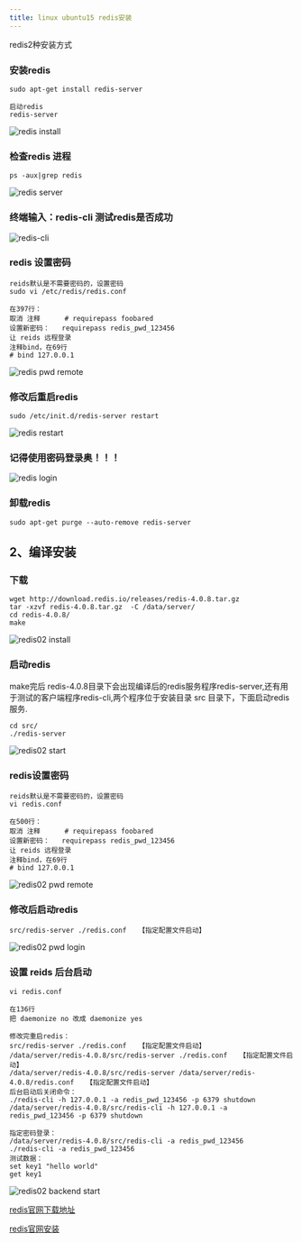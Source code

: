 ```yaml
---
title: linux ubuntu15 redis安装
---
```

redis2种安装方式

### 安装redis

```
sudo apt-get install redis-server  

启动redis
redis-server
```

![redis install](/img/ubuntu/redis/redis_install.png "redis install")

### 检查redis 进程

```
ps -aux|grep redis  
```

![redis server](/img/ubuntu/redis/reids_server.png "redis server")

### 终端输入：redis-cli 测试redis是否成功

![redis-cli](/img/ubuntu/redis/redis_cli.png "redis-cli")

### redis 设置密码

```
reids默认是不需要密码的，设置密码
sudo vi /etc/redis/redis.conf  

在397行：   
取消 注释      # requirepass foobared  
设置新密码：   requirepass redis_pwd_123456  
让 reids 远程登录  
注释bind，在69行  
# bind 127.0.0.1  
```

 ![redis pwd remote](/img/ubuntu/redis/redis_pwd_remote.png "redis pwd remote")

### 修改后重启redis

```
sudo /etc/init.d/redis-server restart  
```

![redis restart](/img/ubuntu/redis/redis_restart.png  "redis restart")

### 记得使用密码登录奥！！！

![redis login](/img/ubuntu/redis/redis_login.png  "redis login")

### 卸载redis

```
sudo apt-get purge --auto-remove redis-server
```



## 2、编译安装

### 下载

```
wget http://download.redis.io/releases/redis-4.0.8.tar.gz
tar -xzvf redis-4.0.8.tar.gz  -C /data/server/
cd redis-4.0.8/
make
```

![redis02 install](/img/ubuntu/redis/redis02_install.png  "redis02 install")

### 启动redis
make完后 redis-4.0.8目录下会出现编译后的redis服务程序redis-server,还有用于测试的客户端程序redis-cli,两个程序位于安装目录 src 目录下，下面启动redis服务.

```
cd src/
./redis-server 
```

![redis02 start](/img/ubuntu/redis/redis02_start.png  "redis02 start")

### redis设置密码

```
reids默认是不需要密码的，设置密码
vi redis.conf  

在500行：   
取消 注释      # requirepass foobared  
设置新密码：   requirepass redis_pwd_123456
让 reids 远程登录  
注释bind，在69行  
# bind 127.0.0.1  
```

 ![redis02 pwd remote](/img/ubuntu/redis/redis_pwd_remote.png "redis02 pwd remote")

### 修改后启动redis

```
src/redis-server ./redis.conf   【指定配置文件启动】
```

![redis02 pwd login](/img/ubuntu/redis/redis02_login.png "redis02 pwd login")

### 设置 reids 后台启动

```
vi redis.conf  

在136行
把 daemonize no 改成 daemonize yes

修改完重启redis：
src/redis-server ./redis.conf   【指定配置文件启动】
/data/server/redis-4.0.8/src/redis-server ./redis.conf   【指定配置文件启动】
/data/server/redis-4.0.8/src/redis-server /data/server/redis-4.0.8/redis.conf   【指定配置文件启动】
后台启动后关闭命令：
./redis-cli -h 127.0.0.1 -a redis_pwd_123456 -p 6379 shutdown
/data/server/redis-4.0.8/src/redis-cli -h 127.0.0.1 -a redis_pwd_123456 -p 6379 shutdown

指定密码登录：
/data/server/redis-4.0.8/src/redis-cli -a redis_pwd_123456
./redis-cli -a redis_pwd_123456
测试数据：
set key1 "hello world"
get key1
```

![redis02 backend start](/img/ubuntu/redis/redis02_backend_start.png "redis02 backend start")







 [redis官网下载地址](http://download.redis.io/releases/)

 [redis官网安装](http://www.redis.net.cn/tutorial/3503.html)













